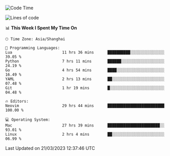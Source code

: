 <!--START_SECTION:waka-->
![Code Time](http://img.shields.io/badge/Code%20Time-1%2C234%20hrs%2034%20mins-blue)

![Lines of code](https://img.shields.io/badge/From%20Hello%20World%20I%27ve%20Written-106.7%20thousand%20lines%20of%20code-blue)

📊 **This Week I Spent My Time On** 

```text
🕑︎ Time Zone: Asia/Shanghai

💬 Programming Languages: 
Lua                      11 hrs 36 mins      ██████████░░░░░░░░░░░░░░░   39.05 % 
Python                   7 hrs 11 mins       ██████░░░░░░░░░░░░░░░░░░░   24.19 % 
Go                       4 hrs 54 mins       ████░░░░░░░░░░░░░░░░░░░░░   16.49 % 
YAML                     2 hrs 13 mins       ██░░░░░░░░░░░░░░░░░░░░░░░   07.48 % 
Git                      1 hr 19 mins        █░░░░░░░░░░░░░░░░░░░░░░░░   04.48 % 

🔥 Editors: 
Neovim                   29 hrs 44 mins      █████████████████████████   100.00 % 

💻 Operating System: 
Mac                      27 hrs 39 mins      ███████████████████████░░   93.01 % 
Linux                    2 hrs 4 mins        ██░░░░░░░░░░░░░░░░░░░░░░░   06.99 % 
```


 Last Updated on 21/03/2023 12:37:46 UTC
<!--END_SECTION:waka-->
